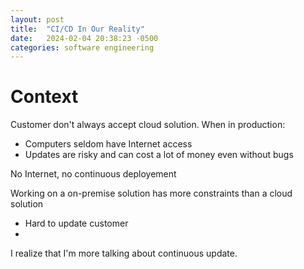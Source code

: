 ```yaml
---
layout: post
title:  "CI/CD In Our Reality"
date:   2024-02-04 20:38:23 -0500
categories: software engineering
---
```


# Context

Customer don't always accept cloud solution.
When in production:
- Computers seldom have Internet access
- Updates are risky and can cost a lot of money even without bugs

No Internet, no continuous deployement

Working on a on-premise solution has more constraints than a cloud solution
- Hard to update customer
- 

I realize that I'm more talking about continuous update. 
